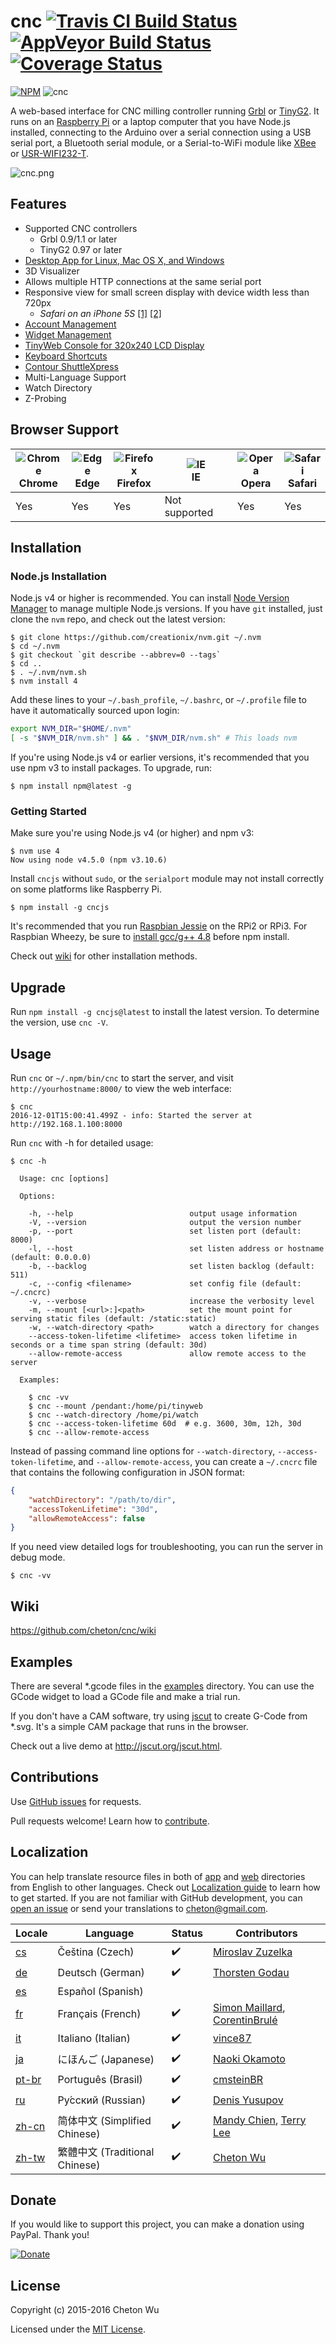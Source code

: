 # cnc [![Travis CI Build Status](https://travis-ci.org/cheton/cnc.svg)](https://travis-ci.org/cheton/cnc) [![AppVeyor Build Status](https://ci.appveyor.com/api/projects/status/bf64c0brafpp4ucg?svg=true)](https://ci.appveyor.com/project/cheton/cnc) [![Coverage Status](https://coveralls.io/repos/github/cheton/cnc/badge.svg?branch=master)](https://coveralls.io/github/cheton/cnc?branch=master)

[![NPM](https://nodei.co/npm/cncjs.png?downloads=true&stars=true)](https://www.npmjs.com/package/cncjs)
![cnc](https://raw.githubusercontent.com/cheton/cnc/master/media/banner.png)

A web-based interface for CNC milling controller running [Grbl](https://github.com/grbl/grbl) or [TinyG2](https://github.com/synthetos/g2). It runs on an [Raspberry Pi](https://www.raspberrypi.org/) or a laptop computer that you have Node.js installed, connecting to the Arduino over a serial connection using a USB serial port, a Bluetooth serial module, or a  Serial-to-WiFi module like [XBee](https://www.arduino.cc/en/Guide/ArduinoWirelessShieldS2) or [USR-WIFI232-T](https://gist.github.com/ajfisher/1fdbcbbf96b7f2ba73cd).

![cnc.png](https://raw.githubusercontent.com/cheton/cnc/master/media/cnc.png)

## Features
* Supported CNC controllers
  * Grbl 0.9/1.1 or later
  * TinyG2 0.97 or later
* [Desktop App for Linux, Mac OS X, and Windows](https://github.com/cheton/cnc/wiki/Desktop-App)
* 3D Visualizer
* Allows multiple HTTP connections at the same serial port
* Responsive view for small screen display with device width less than 720px
  - <i>Safari on an iPhone 5S</i> [\[1\]](https://cloud.githubusercontent.com/assets/447801/15633749/b817cd4a-25e7-11e6-9beb-600c65ea1324.PNG) [\[2\]](https://cloud.githubusercontent.com/assets/447801/15633750/b819b5f6-25e7-11e6-8bfe-d3e6247e443b.PNG)
* [Account Management](https://github.com/cheton/cnc/wiki/User-Guide#account-management)
* [Widget Management](https://github.com/cheton/cnc/wiki/User-Guide#widget-management)
* [TinyWeb Console for 320x240 LCD Display](https://github.com/cheton/cnc/wiki/User-Guide#tinyweb-console-for-320x240-lcd-display)
* [Keyboard Shortcuts](https://github.com/cheton/cnc/wiki/User-Guide#keyboard-shortcuts)
* [Contour ShuttleXpress](https://github.com/cheton/cnc/wiki/User-Guide#contour-shuttlexpress)
* Multi-Language Support 
* Watch Directory
* Z-Probing

## Browser Support
![Chrome](https://raw.github.com/alrra/browser-logos/master/src/chrome/chrome_48x48.png)<br>Chrome | ![Edge](https://raw.github.com/alrra/browser-logos/master/src/edge/edge_48x48.png)<br>Edge | ![Firefox](https://raw.github.com/alrra/browser-logos/master/src/firefox/firefox_48x48.png)<br>Firefox | ![IE](https://raw.github.com/alrra/browser-logos/master/src/archive/internet-explorer_9-11/internet-explorer_9-11_48x48.png)<br>IE | ![Opera](https://raw.github.com/alrra/browser-logos/master/src/opera/opera_48x48.png)<br>Opera | ![Safari](https://raw.github.com/alrra/browser-logos/master/src/safari/safari_48x48.png)<br>Safari
--- | --- | --- | --- | --- | --- |
 Yes | Yes | Yes| Not supported | Yes | Yes | 

## Installation

### Node.js Installation

Node.js v4 or higher is recommended. You can install [Node Version Manager](https://github.com/creationix/nvm) to manage multiple Node.js versions. If you have `git` installed, just clone the `nvm` repo, and check out the latest version:
```
$ git clone https://github.com/creationix/nvm.git ~/.nvm
$ cd ~/.nvm
$ git checkout `git describe --abbrev=0 --tags`
$ cd ..
$ . ~/.nvm/nvm.sh
$ nvm install 4
```

Add these lines to your `~/.bash_profile`, `~/.bashrc`, or `~/.profile` file to have it automatically sourced upon login: 
```bash
export NVM_DIR="$HOME/.nvm"
[ -s "$NVM_DIR/nvm.sh" ] && . "$NVM_DIR/nvm.sh" # This loads nvm
```

If you're using Node.js v4 or earlier versions, it's recommended that you use npm v3 to install packages. To upgrade, run:
```
$ npm install npm@latest -g
```

### Getting Started

Make sure you're using Node.js v4 (or higher) and npm v3:
```
$ nvm use 4
Now using node v4.5.0 (npm v3.10.6)
```

Install `cncjs` without `sudo`, or the `serialport` module may not install correctly on some platforms like Raspberry Pi.
```
$ npm install -g cncjs
```

It's recommended that you run [Raspbian Jessie](https://www.raspberrypi.org/downloads/raspbian/) on the RPi2 or RPi3. For Raspbian Wheezy, be sure to [install gcc/g++ 4.8](https://somewideopenspace.wordpress.com/2014/02/28/gcc-4-8-on-raspberry-pi-wheezy/) before npm install.

Check out [wiki](https://github.com/cheton/cnc/wiki/Installation) for other installation methods.

## Upgrade
Run `npm install -g cncjs@latest` to install the latest version. To determine the version, use `cnc -V`.

## Usage
Run `cnc` or `~/.npm/bin/cnc` to start the server, and visit `http://yourhostname:8000/` to view the web interface:
```
$ cnc
2016-12-01T15:00:41.499Z - info: Started the server at http://192.168.1.100:8000
```

Run `cnc` with -h for detailed usage:
```
$ cnc -h

  Usage: cnc [options]
  
  Options:

    -h, --help                          output usage information
    -V, --version                       output the version number
    -p, --port                          set listen port (default: 8000)
    -l, --host                          set listen address or hostname (default: 0.0.0.0)
    -b, --backlog                       set listen backlog (default: 511)
    -c, --config <filename>             set config file (default: ~/.cncrc)
    -v, --verbose                       increase the verbosity level
    -m, --mount [<url>:]<path>          set the mount point for serving static files (default: /static:static)
    -w, --watch-directory <path>        watch a directory for changes
    --access-token-lifetime <lifetime>  access token lifetime in seconds or a time span string (default: 30d)
    --allow-remote-access               allow remote access to the server

  Examples:

    $ cnc -vv
    $ cnc --mount /pendant:/home/pi/tinyweb
    $ cnc --watch-directory /home/pi/watch
    $ cnc --access-token-lifetime 60d  # e.g. 3600, 30m, 12h, 30d
    $ cnc --allow-remote-access
```

Instead of passing command line options for `--watch-directory`, `--access-token-lifetime`, and `--allow-remote-access`, you can create a `~/.cncrc` file that contains the following configuration in JSON format:
```json
{
    "watchDirectory": "/path/to/dir",
    "accessTokenLifetime": "30d",
    "allowRemoteAccess": false
}
```

If you need view detailed logs for troubleshooting, you can run the server in debug mode.
```
$ cnc -vv
```

## Wiki
https://github.com/cheton/cnc/wiki

## Examples
There are several *.gcode files in the [examples](https://github.com/cheton/cnc/tree/master/examples) directory. You can use the GCode widget to load a GCode file and make a trial run.

If you don't have a CAM software, try using [jscut](http://jscut.org/) to create G-Code from *.svg. It's a simple CAM package that runs in the browser.

Check out a live demo at http://jscut.org/jscut.html.

## Contributions

Use [GitHub issues](https://github.com/cheton/cnc/issues) for requests.

Pull requests welcome! Learn how to [contribute](CONTRIBUTING.md).

## Localization

You can help translate resource files in both of [app](https://github.com/cheton/cnc/tree/master/src/app/i18n) and [web](https://github.com/cheton/cnc/tree/master/src/web/i18n) directories from English to other languages. Check out [Localization guide](https://github.com/cheton/cnc/blob/master/CONTRIBUTING.md#localization) to learn how to get started. If you are not familiar with GitHub development, you can [open an issue](https://github.com/cheton/cnc/issues) or send your translations to cheton@gmail.com.

Locale | Language | Status | Contributors 
------ | -------- | ------ | ------------
[cs](https://github.com/cheton/cnc/tree/master/src/web/i18n/cs) | Čeština (Czech) | :heavy_check_mark: | [Miroslav Zuzelka](https://github.com/dronecz)
[de](https://github.com/cheton/cnc/tree/master/src/web/i18n/de) | Deutsch (German) | :heavy_check_mark: | [Thorsten Godau](https://github.com/dl9sec)
[es](https://github.com/cheton/cnc/tree/master/src/web/i18n/es) | Español (Spanish) | |
[fr](https://github.com/cheton/cnc/tree/master/src/web/i18n/fr) | Français (French) | :heavy_check_mark: | [Simon Maillard](https://github.com/maisim), [CorentinBrulé](https://github.com/CorentinBrule)
[it](https://github.com/cheton/cnc/tree/master/src/web/i18n/it) | Italiano (Italian) | :heavy_check_mark: | [vince87](https://github.com/vince87)
[ja](https://github.com/cheton/cnc/tree/master/src/web/i18n/ja) | にほんご (Japanese) | :heavy_check_mark: | [Naoki Okamoto](https://github.com/toonaoki)
[pt-br](https://github.com/cheton/cnc/tree/master/src/web/i18n/pt-br) | Português (Brasil) | :heavy_check_mark: | [cmsteinBR](https://github.com/cmsteinBR)
[ru](https://github.com/cheton/cnc/tree/master/src/web/i18n/ru) | Ру́сский (Russian) | :heavy_check_mark: | [Denis Yusupov](https://github.com/minithc)
[zh-cn](https://github.com/cheton/cnc/tree/master/src/web/i18n/zh-cn) | 简体中文 (Simplified Chinese) | :heavy_check_mark: | [Mandy Chien](https://github.com/MandyChien), [Terry Lee](https://github.com/TerryShampoo)
[zh-tw](https://github.com/cheton/cnc/tree/master/src/web/i18n/zh-tw) | 繁體中文 (Traditional Chinese) | :heavy_check_mark: | [Cheton Wu](https://github.com/cheton)

## Donate

If you would like to support this project, you can make a donation using PayPal. Thank you!

[![Donate](https://www.paypalobjects.com/en_US/i/btn/btn_donateCC_LG.gif)](https://www.paypal.com/cgi-bin/webscr?cmd=_s-xclick&hosted_button_id=38CYN33CWPBR2)

## License

Copyright (c) 2015-2016 Cheton Wu

Licensed under the [MIT License](https://raw.githubusercontent.com/cheton/cnc/master/LICENSE).
